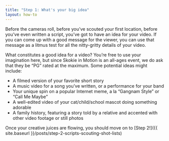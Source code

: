 ```yaml
---
title: "Step 1: What's your big idea"
layout: how-to
---
```

Before the cameras roll, before you’ve scouted your first location, before you’ve even written a script, you’ve got to have an idea for your video. If you can come up with a good message for the viewer, you can use that message as a litmus test for all the nitty-gritty details of your video.

What constitutes a good idea for a video? You’re free to use your imagination here, but since Skokie in Motion is an all-ages event, we do ask that they be “PG” rated at the maximum. Some potential ideas might include:

- A filmed version of your favorite short story
- A music video for a song you’ve written, or a performance for your band
- Your unique spin on a popular Internet meme, a la “Gangnam Style” or “Call Me Maybe”
- A well-edited video of your cat/child/school mascot doing something adorable
- A family history, featuring a story told by a relative and accented with other video footage or still photos

Once your creative juices are flowing, you should move on to [Step 2!]({{ site.baseurl }}/posts/step-2-scripts-scouting-shot-lists)